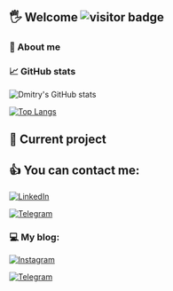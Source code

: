 ## 🖐 Welcome ![visitor badge](https://visitor-badge.glitch.me/badge?page_id=dmitry-lyovochkin.visitor-badge)

### 🙂 About me

### 📈 GitHub stats
![Dmitry's GitHub stats](https://github-readme-stats.vercel.app/api?username=dmitry-lyovochkin&show_icons=true&theme=radical)

[![Top Langs](https://github-readme-stats.vercel.app/api/top-langs/?username=dmitry-lyovochkin&layout=compact&show_icons=true&theme=radical)](https://github.com/anuraghazra/github-readme-stats)

## 🎨 Current project


## 👍 You can contact me:

[![LinkedIn](https://img.shields.io/badge/LinkedIn-Profile-informational?style=flat&logo=linkedin&logoColor=white&color=1CA2F1)](https://www.linkedin.com/in/dmitrylyovochkin/)

[![Telegram](https://img.shields.io/badge/Telegram-Profile-informational?style=flat&logo=telegram&logoColor=white&color=1CA2F1)](https://t.me/Hey_008)

### 💻 My blog:

[![Instagram](https://img.shields.io/badge/Instagram-Blog-informational?style=flat&logo=instagram&logoColor=white&color=1CA2F1)](https://www.instagram.com/mobile.dev.8/)

[![Telegram](https://img.shields.io/badge/Telegram-Blog-informational?style=flat&logo=telegram&logoColor=white&color=1CA2F1)](https://t.me/DiaryFlutterDev)
